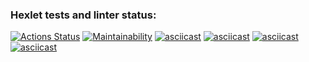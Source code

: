 ### Hexlet tests and linter status:
[![Actions Status](https://github.com/bf-6/java-project-61/workflows/hexlet-check/badge.svg)](https://github.com/bf-6/java-project-61/actions)
[![Maintainability](https://api.codeclimate.com/v1/badges/7c6189aeb3e668568f53/maintainability)](https://codeclimate.com/github/bf-6/java-project-61/maintainability)
[![asciicast](https://asciinema.org/a/xqNFAxNAEqk4eGfrTTWc2GCrA.svg)](https://asciinema.org/a/xqNFAxNAEqk4eGfrTTWc2GCrA)
[![asciicast](https://asciinema.org/a/9FhNVevVAWtCSWdwdz2DOXYF3.svg)](https://asciinema.org/a/9FhNVevVAWtCSWdwdz2DOXYF3)
[![asciicast](https://asciinema.org/a/jPlXMgrUUus018PcQuSkVaL7o.svg)](https://asciinema.org/a/jPlXMgrUUus018PcQuSkVaL7o)
[![asciicast](https://asciinema.org/a/tBFlzmamk9UAMx9Km8fUxk2Zp.svg)](https://asciinema.org/a/tBFlzmamk9UAMx9Km8fUxk2Zp)